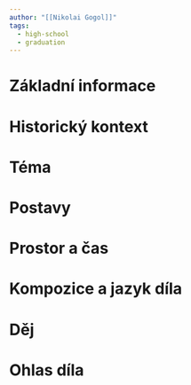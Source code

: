 ```yaml
---
author: "[[Nikolai Gogol]]"
tags:
  - high-school
  - graduation
---
```

# Základní informace
# Historický kontext
# Téma
# Postavy
# Prostor a čas
# Kompozice a jazyk díla
# Děj
# Ohlas díla